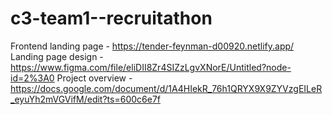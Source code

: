 # c3-team1--recruitathon

Frontend landing page - https://tender-feynman-d00920.netlify.app/
Landing page design - https://www.figma.com/file/eliDII8Zr4SIZzLgvXNorE/Untitled?node-id=2%3A0
Project overview - https://docs.google.com/document/d/1A4HIekR_76h1QRYX9X9ZYVzgEILeR_eyuYh2mVGVifM/edit?ts=600c6e7f
